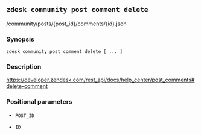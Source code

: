 ## `zdesk community post comment delete`

/community/posts/{post_id}/comments/{id}.json

### Synopsis

    zdesk community post comment delete [ ... ]

### Description

https://developer.zendesk.com/rest_api/docs/help_center/post_comments#delete-comment

### Positional parameters

* `POST_ID`

* `ID`

